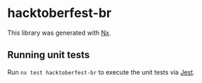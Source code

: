 # hacktoberfest-br

This library was generated with [Nx](https://nx.dev).

## Running unit tests

Run `nx test hacktoberfest-br` to execute the unit tests via [Jest](https://jestjs.io).
